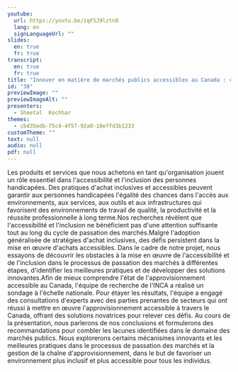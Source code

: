 ```yaml
---
youtube:
  url: https://youtu.be/iqFSJ9lztn8
  lang: en
  signLanguageUrl: ""
slides:
  en: true
  fr: true
transcript:
  en: true
  fr: true
title: "Innover en matière de marchés publics accessibles au Canada : combler les lacunes et proposer des solutions"
id: "38"
previewImage: ""
previewImageAlt: ""
presenters:
  - Sheetal  Kochhar
themes:
  - cbd35edb-f5c4-4f57-92a0-18effd3b1233
customTheme: ""
text: null
audio: null
pdf: null
---
```

Les produits et services que nous achetons en tant qu'organisation jouent un rôle essentiel dans l'accessibilité et l'inclusion des personnes handicapées. Des pratiques d'achat inclusives et accessibles peuvent garantir aux personnes handicapées l'égalité des chances dans l'accès aux environnements, aux services, aux outils et aux infrastructures qui favorisent des environnements de travail de qualité, la productivité et la réussite professionnelle à long terme.Nos recherches révèlent que l'accessibilité et l'inclusion ne bénéficient pas d'une attention suffisante tout au long du cycle de passation des marchés.Malgré l'adoption généralisée de stratégies d'achat inclusives, des défis persistent dans la mise en œuvre d'achats accessibles. Dans le cadre de notre projet, nous essayons de découvrir les obstacles à la mise en œuvre de l'accessibilité et de l'inclusion dans le processus de passation des marchés à différentes étapes, d'identifier les meilleures pratiques et de développer des solutions innovantes.Afin de mieux comprendre l'état de l'approvisionnement accessible au Canada, l'équipe de recherche de l'INCA a réalisé un sondage à l'échelle nationale. Pour étayer les résultats, l'équipe a engagé des consultations d'experts avec des parties prenantes de secteurs qui ont réussi à mettre en œuvre l'approvisionnement accessible à travers le Canada, offrant des solutions novatrices pour relever ces défis. Au cours de la présentation, nous parlerons de nos conclusions et formulerons des recommandations pour combler les lacunes identifiées dans le domaine des marchés publics. Nous explorerons certains mécanismes innovants et les meilleures pratiques dans le processus de passation des marchés et la gestion de la chaîne d'approvisionnement, dans le but de favoriser un environnement plus inclusif et plus accessible pour tous les individus.
